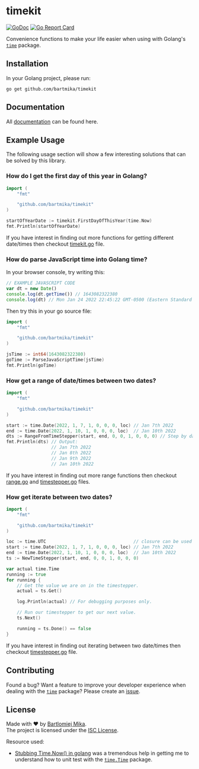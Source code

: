# timekit
[![GoDoc](https://godoc.org/github.com/gomarkdown/markdown?status.svg)](https://pkg.go.dev/github.com/bartmika/timekit)
[![Go Report Card](https://goreportcard.com/badge/github.com/bartmika/timekit)](https://goreportcard.com/report/github.com/bartmika/timekit)

Convenience functions to make your life easier when using with Golang's [`time`](https://pkg.go.dev/time) package.

## Installation

In your Golang project, please run:

```
go get github.com/bartmika/timekit
```

## Documentation

All [documentation](https://pkg.go.dev/github.com/bartmika/timekit) can be found here.

## Example Usage
The following usage section will show a few interesting solutions that can be solved by this library.

### How do I get the first day of this year in Golang?

```go
import (
    "fmt"

    "github.com/bartmika/timekit"
)

startOfYearDate := timekit.FirstDayOfThisYear(time.Now)
fmt.Println(startOfYearDate)
```

If you have interest in finding out more functions for getting different date/times then checkout [timekit.go](timekit.go) file.

### How do parse JavaScript time into Golang time?

In your browser console, try writing this:
```javascript
// EXAMPLE JAVASCRIPT CODE
var dt = new Date()
console.log(dt.getTime()) // 1643082322380
console.log(dt) // Mon Jan 24 2022 22:45:22 GMT-0500 (Eastern Standard Time)
```

Then try this in your go source file:

```go
import (
    "fmt"

    "github.com/bartmika/timekit"
)

jsTime := int64(1643082322380)
goTime := ParseJavaScriptTime(jsTime)
fmt.Println(goTime)
```

### How get a range of date/times between two dates?

```go
import (
    "fmt"

    "github.com/bartmika/timekit"
)

start := time.Date(2022, 1, 7, 1, 0, 0, 0, loc) // Jan 7th 2022
end := time.Date(2022, 1, 10, 1, 0, 0, 0, loc)  // Jan 10th 2022
dts := RangeFromTimeStepper(start, end, 0, 0, 1, 0, 0, 0) // Step by day.
fmt.Println(dts) // Output:
                 // Jan 7th 2022
                 // Jan 8th 2022
                 // Jan 9th 2022
                 // Jan 10th 2022
```

If you have interest in finding out more range functions then checkout [range.go](range.go) and [timestepper.go](timestepper.go) files.


### How get iterate between two dates?

```go
import (
    "fmt"

    "github.com/bartmika/timekit"
)

loc := time.UTC                                 // closure can be used if necessary
start := time.Date(2022, 1, 7, 1, 0, 0, 0, loc) // Jan 7th 2022
end := time.Date(2022, 1, 10, 1, 0, 0, 0, loc)  // Jan 10th 2022
ts := NewTimeStepper(start, end, 0, 0, 1, 0, 0, 0)

var actual time.Time
running := true
for running {
    // Get the value we are on in the timestepper.
    actual = ts.Get()

    log.Println(actual) // For debugging purposes only.

    // Run our timestepper to get our next value.
    ts.Next()

    running = ts.Done() == false
}
```

If you have interest in finding out iterating between two date/times then checkout [timestepper.go](timestepper.go) file.

## Contributing

Found a bug? Want a feature to improve your developer experience when dealing with the [`time`](https://pkg.go.dev/time) package? Please create an [issue](https://github.com/bartmika/timekit/issues).

## License
Made with ❤️ by [Bartlomiej Mika](https://bartlomiejmika.com).   
The project is licensed under the [ISC License](LICENSE).

Resource used:

* [Stubbing Time.Now() in golang](https://labs.yulrizka.com/en/stubbing-time-dot-now-in-golang/) was a tremendous help in getting me to understand how to unit test with the [`time.Time`](https://pkg.go.dev/time) package.
